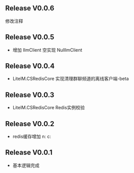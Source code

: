 ## Release V0.0.6
修改注释

## Release V0.0.5
* 增加 IImClient 空实现 NullImClient

## Release V0.0.4
* LiteIM.CSRedisCore 实现清理群聊频道的离线客户端-beta

## Release V0.0.3
* LiteIM.CSRedisCore Redis实例校验

## Release V0.0.2
* redis缓存增加 n:  c:

## Release V0.0.1
* 基本逻辑完成
